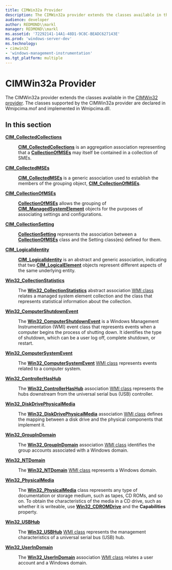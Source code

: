 ```yaml
---
title: CIMWin32a Provider
description: The CIMWin32a provider extends the classes available in the CIMWin32 provider.
audience: developer
author: REDMOND\\markl
manager: REDMOND\\markl
ms.assetid: '72292141-14A1-48D1-9C8C-BEADC627143E'
ms.prod: 'windows-server-dev'
ms.technology:
- cimwin32
- 'windows-management-instrumentation'
ms.tgt_platform: multiple
---
```


# CIMWin32a Provider

The CIMWin32a provider extends the classes available in the [CIMWin32 provider](https://msdn.microsoft.com/library/dn792179). The classes supported by the CIMWin32a provider are declared in Wmipcima.mof and implemented in Wmipcima.dll.

## In this section

<dl> <dt>

[**CIM\_CollectedCollections**](cim-collectedcollections.md)
</dt> <dd>

[**CIM\_CollectedCollections**](cim-collectedcollections.md) is an aggregation association representing that a [**CollectionOfMSEs**](cim-collectionofmses.md) may itself be contained in a collection of SMEs.

</dd> <dt>

[**CIM\_CollectedMSEs**](cim-collectedmses.md)
</dt> <dd>

[**CIM\_CollectedMSEs**](cim-collectedmses.md) is a generic association used to establish the members of the grouping object, [**CIM\_CollectionOfMSEs**](cim-collectionofmses.md).

</dd> <dt>

[**CIM\_CollectionOfMSEs**](cim-collectionofmses.md)
</dt> <dd>

[**CollectionOfMSEs**](cim-collectionofmses.md) allows the grouping of [**CIM\_ManagedSystemElement**](https://msdn.microsoft.com/library/aa387898) objects for the purposes of associating settings and configurations.

</dd> <dt>

[**CIM\_CollectionSetting**](cim-collectionsetting.md)
</dt> <dd>

[**CollectionSetting**](cim-collectionsetting.md) represents the association between a [**CollectionOfMSEs**](cim-collectionofmses.md) class and the Setting class(es) defined for them.

</dd> <dt>

[**CIM\_LogicalIdentity**](cim-logicalidentity.md)
</dt> <dd>

[**CIM\_LogicalIdentity**](cim-logicalidentity.md) is an abstract and generic association, indicating that two [**CIM\_LogicalElement**](https://msdn.microsoft.com/library/aa387892) objects represent different aspects of the same underlying entity.

</dd> <dt>

[**Win32\_CollectionStatistics**](win32-collectionstatistics.md)
</dt> <dd>

The [**Win32\_CollectionStatistics**](win32-collectionstatistics.md) abstract association [WMI class](https://msdn.microsoft.com/library/aa393244) relates a managed system element collection and the class that represents statistical information about the collection.

</dd> <dt>

[**Win32\_ComputerShutdownEvent**](win32-computershutdownevent.md)
</dt> <dd>

The [**Win32\_ComputerShutdownEvent**](win32-computershutdownevent.md) is a Windows Management Instrumentation (WMI) event class that represents events when a computer begins the process of shutting down. It identifies the type of shutdown, which can be a user log off, complete shutdown, or restart.

</dd> <dt>

[**Win32\_ComputerSystemEvent**](win32-computersystemevent.md)
</dt> <dd>

The [**Win32\_ComputerSystemEvent**](win32-computersystemevent.md) [WMI class](https://msdn.microsoft.com/library/aa393244) represents events related to a computer system.

</dd> <dt>

[**Win32\_ControllerHasHub**](win32-controllerhashub.md)
</dt> <dd>

The [**Win32\_ControllerHasHub**](win32-controllerhashub.md) association [WMI class](https://msdn.microsoft.com/library/aa393244) represents the hubs downstream from the universal serial bus (USB) controller.

</dd> <dt>

[**Win32\_DiskDrivePhysicalMedia**](win32-diskdrivephysicalmedia.md)
</dt> <dd>

The [**Win32\_DiskDrivePhysicalMedia**](win32-diskdrivephysicalmedia.md) association [WMI class](https://msdn.microsoft.com/library/aa393244) defines the mapping between a disk drive and the physical components that implement it.

</dd> <dt>

[**Win32\_GroupInDomain**](win32-groupindomain.md)
</dt> <dd>

The [**Win32\_GroupInDomain**](win32-groupindomain.md) association [WMI class](https://msdn.microsoft.com/library/aa393244) identifies the group accounts associated with a Windows domain.

</dd> <dt>

[**Win32\_NTDomain**](win32-ntdomain.md)
</dt> <dd>

The [**Win32\_NTDomain**](win32-ntdomain.md) [WMI class](https://msdn.microsoft.com/library/aa393244) represents a Windows domain.

</dd> <dt>

[**Win32\_PhysicalMedia**](win32-physicalmedia.md)
</dt> <dd>

The [**Win32\_PhysicalMedia**](win32-physicalmedia.md) class represents any type of documentation or storage medium, such as tapes, CD ROMs, and so on. To obtain the characteristics of the media in a CD drive, such as whether it is writeable, use [**Win32\_CDROMDrive**](https://msdn.microsoft.com/library/aa394081) and the **Capabilities** property.

</dd> <dt>

[**Win32\_USBHub**](win32-usbhub.md)
</dt> <dd>

The [**Win32\_USBHub**](win32-usbhub.md) [WMI class](https://msdn.microsoft.com/library/aa393244) represents the management characteristics of a universal serial bus (USB) hub.

</dd> <dt>

[**Win32\_UserInDomain**](win32-userindomain.md)
</dt> <dd>

The [**Win32\_UserInDomain**](win32-userindomain.md) association [WMI class](https://msdn.microsoft.com/library/aa393244) relates a user account and a Windows domain.

</dd> </dl>

 

 




